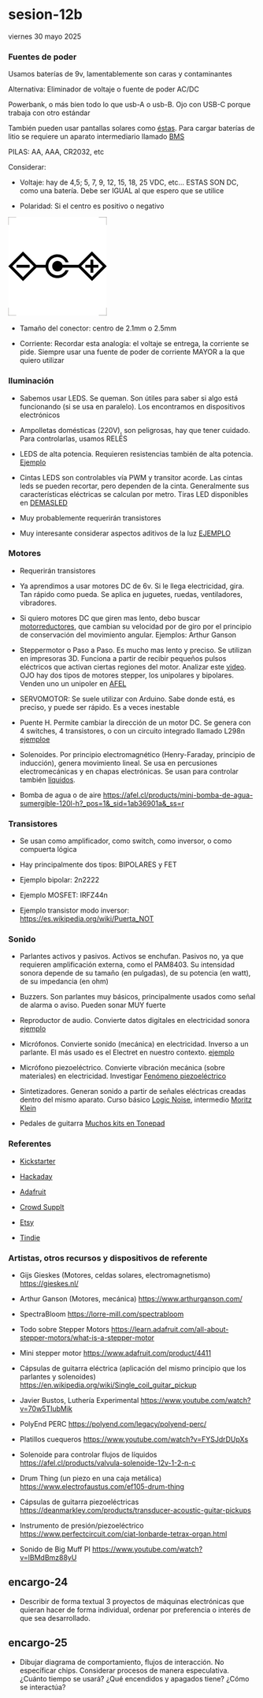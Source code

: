 # sesion-12b

viernes 30 mayo 2025

### Fuentes de poder

Usamos baterías de 9v, lamentablemente son caras y contaminantes

Alternativa: Eliminador de voltaje o fuente de poder AC/DC

Powerbank, o más bien todo lo que usb-A o usb-B. Ojo con USB-C porque trabaja con otro estándar

También pueden usar pantallas solares como [éstas](https://listado.mercadolibre.cl/mini-panel-solar#D[A:mini%20panel%20solar]). Para cargar baterías de litio se requiere un aparato intermediario llamado [BMS](https://afel.cl/collections/cargador-balanceador) 

PILAS: AA, AAA, CR2032, etc

Considerar: 

- Voltaje: hay de 4,5; 5, 7, 9, 12, 15, 18, 25 VDC, etc... ESTAS SON DC, como una batería. Debe ser IGUAL al que espero que se utilice

- Polaridad: Si el centro es positivo o negativo

![dcsymbol](./archivos/dcsymbol.png)

- Tamaño del conector: centro de 2.1mm o 2.5mm

- Corriente: Recordar esta analogía: el voltaje se entrega, la corriente se pide. Siempre usar una fuente de poder de corriente MAYOR a la que quiero utilizar

### Iluminación

- Sabemos usar LEDS. Se queman. Son útiles para saber si algo está funcionando (si se usa en paralelo). Los encontramos en dispositivos electrónicos

- Ampolletas domésticas (220V), son peligrosas, hay que tener cuidado. Para controlarlas, usamos RELÉS

- LEDS de alta potencia. Requieren resistencias también de alta potencia. [Ejemplo](https://articulo.mercadolibre.cl/MLC-563818414-pack-10-led-high-power-3w-blanco-frio-sin-base-max--_JM)

- Cintas LEDS son controlables vía PWM y transitor acorde. Las cintas leds se pueden recortar, pero dependen de la cinta. Generalmente sus características eléctricas se calculan por metro. Tiras LED disponibles en [DEMASLED](https://www.demasled.cl/cintas-led)

- Muy probablemente requerirán transistores

- Muy interesante considerar aspectos aditivos de la luz [EJEMPLO](https://lorre-mill.com/spectrabloom)

### Motores

- Requerirán transistores

- Ya aprendimos a usar motores DC de 6v. Si le llega electricidad, gira. Tan rápido como pueda. Se aplica en juguetes, ruedas, ventiladores, vibradores.

- Si quiero motores DC que giren mas lento, debo buscar [motorreductores](https://afel.cl/collections/motorreductores), que cambian su velocidad por de giro por el principio de conservación del movimiento angular. Ejemplos: Arthur Ganson

- Steppermotor o Paso a Paso. Es mucho mas lento y preciso. Se utilizan en impresoras 3D. Funciona a partir de recibir pequeños pulsos eléctricos que activan ciertas regiones del motor. Analizar este [video](https://www.youtube.com/watch?v=Vc2XRVJ9n1o). OJO hay dos tipos de motores stepper, los unipolares y bipolares. Venden uno un unipoler en [AFEL](https://afel.cl/products/mini-motor-paso-a-paso-driver-board-uln2003?_pos=2&_psq=motor&_ss=e&_v=1.0)

- SERVOMOTOR: Se suele utilizar con Arduino. Sabe donde está, es preciso, y puede ser rápido. Es a veces inestable

- Puente H. Permite cambiar la dirección de un motor DC. Se genera con 4 switches, 4 transistores, o con un circuito integrado llamado L298n [ejemploe](https://mcielectronics.cl/shop/product/controlador-de-motores-puente-h-l298n-25508/)

- Solenoides. Por principio electromagnético (Henry-Faraday, principio de inducción), genera movimiento lineal. Se usa en percusiones electromecánicas y en chapas electrónicas. Se usan para controlar también [líquidos](https://afel.cl/products/valvula-solenoide-12v-1-2-n-c).

- Bomba de agua o de aire https://afel.cl/products/mini-bomba-de-agua-sumergible-120l-h?_pos=1&_sid=1ab36901a&_ss=r

### Transistores

- Se usan como amplificador, como switch, como inversor, o como compuerta lógica

- Hay principalmente dos tipos: BIPOLARES y FET

- Ejemplo bipolar: 2n2222

- Ejemplo MOSFET: IRFZ44n

- Ejemplo transistor modo inversor: https://es.wikipedia.org/wiki/Puerta_NOT

### Sonido

- Parlantes activos y pasivos. Activos se enchufan. Pasivos no, ya que requieren amplificación externa, como el PAM8403. Su intensidad sonora depende de su tamaño (en pulgadas), de su potencia (en watt), de su impedancia (en ohm)

- Buzzers. Son parlantes muy básicos, principalmente usados como señal de alarma o aviso. Pueden sonar MUY fuerte

- Reproductor de audio. Convierte datos digitales en electricidad sonora [ejemplo](https://afel.cl/products/modulo-reproductor-mp3-con-lector-micro-sd-y-usb?_pos=4&_sid=7d96bb1d9&_ss=r)

- Micrófonos. Convierte sonido (mecánica) en electricidad. Inverso a un parlante. El más usado es el Electret en nuestro contexto. [ejemplo](https://altronics.cl/microfono-electret-max4466)

- Micrófono piezoeléctrico. Convierte vibración mecánica (sobre materiales) en electricidad. Investigar [Fenómeno piezoeléctrico](https://es.wikipedia.org/wiki/Piezoelectricidad)

- Sintetizadores. Generan sonido a partir de señales eléctricas creadas dentro del mismo aparato. Curso básico [Logic Noise](https://hackaday.com/2015/02/04/logic-noise-sweet-sweet-oscillator-sounds/), intermedio [Moritz Klein](https://www.youtube.com/watch?v=Xbl1xwFR3eg)

- Pedales de guitarra [Muchos kits en Tonepad](http://www.tonepad.com/projects.asp?projectType=fx)

### Referentes

- [Kickstarter](https://www.kickstarter.com/)

- [Hackaday](https://hackaday.com/)

- [Adafruit](https://www.adafruit.com/)

- [Crowd Supplt](https://www.crowdsupply.com/)

- [Etsy](https://www.etsy.com/search?q=synth&ref=search_bar)

- [Tindie](https://www.tindie.com/)

### Artistas, otros recursos y dispositivos de referente

- Gijs Gieskes (Motores, celdas solares, electromagnetismo) <https://gieskes.nl/>

- Arthur Ganson (Motores, mecánica) <https://www.arthurganson.com/>

- SpectraBloom <https://lorre-mill.com/spectrabloom>

- Todo sobre Stepper Motors <https://learn.adafruit.com/all-about-stepper-motors/what-is-a-stepper-motor>

- Mini stepper motor <https://www.adafruit.com/product/4411>

- Cápsulas de guitarra eléctrica (aplicación del mismo principio que los parlantes y solenoides) <https://en.wikipedia.org/wiki/Single_coil_guitar_pickup>

- Javier Bustos, Luthería Experimental <https://www.youtube.com/watch?v=70w5TIubMik>

- PolyEnd PERC <https://polyend.com/legacy/polyend-perc/>

- Platillos cuequeros <https://www.youtube.com/watch?v=FYSJdrDUpXs>

- Solenoide para controlar flujos de líquidos <https://afel.cl/products/valvula-solenoide-12v-1-2-n-c>

- Drum Thing (un piezo en una caja metálica) <https://www.electrofaustus.com/ef105-drum-thing>

- Cápsulas de guitarra piezoeléctricas <https://deanmarkley.com/products/transducer-acoustic-guitar-pickups>

- Instrumento de presión/piezoeléctrico <https://www.perfectcircuit.com/ciat-lonbarde-tetrax-organ.html>

- Sonido de Big Muff PI <https://www.youtube.com/watch?v=lBMdBmz88yU>

## encargo-24

- Describir de forma textual 3 proyectos de máquinas electrónicas que quieran hacer de forma individual, ordenar por preferencia o interés de que sea desarrollado. 

## encargo-25

- Dibujar diagrama de comportamiento, flujos de interacción. No específicar chips. Considerar procesos de manera especulativa. ¿Cuánto tiempo se usará? ¿Qué encendidos y apagados tiene? ¿Cómo se interactúa?
